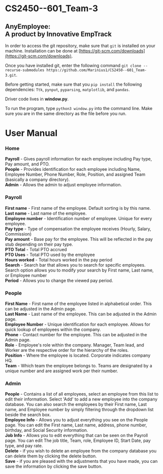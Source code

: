 # CS2450--601_Team-3 
## AnyEmployee:<br/>A product by Innovative EmpTrack

In order to access the git repository, make sure that `git` is installed on your machine. Installation can be done at [https://git-scm.com/downloads](https://git-scm.com/downloads).

Once you have installed git, enter the following command `git clone --recurse-submodules https://github.com/Marinius1/CS2450--601_Team-3.git`.

Before getting started, make sure that you `pip install` the following dependencies: `Ttk`, `pynput`, `pyparsing`, `matplotlib`, and `pandas`.

Driver code lives in **window.py**.

To run the program, type `python3 window.py` into the command line. Make sure you are in the same directory as the file before you run.



# User Manual

### Home

**Payroll** - Gives payroll information for each employee including Pay type, Pay amount, and PTO.<br/>
**People** - Provides identification for each employee including Name, Employee Number, Phone Number, Role, Position, and assigned Team (basically a company directory).<br/>
**Admin** - Allows the admin to adjust employee information.<br/>

### Payroll

**First name** - First name of the employee. Default sorting is by this name.<br/>
**Last name** - Last name of the employee.<br/>
**Employee number** - Identification number of employee. Unique for every employee.<br/>
**Pay type** - Type of compensation the employee receives (Hourly, Salary, Commission)<br/>
**Pay amount** - Base pay for the employee. This will be reflected in the pay stub depending on their pay type.<br/>
**PTO Total** - Total PTO accrued <br/>
**PTO Uses** - Total PTO used by the employee<br/>
**Hours worked** - Total hours worked in the pay period<br/>
**Search** - Search bar that allows you to search for specific employees. Search option allows you to modify your search by First name, Last name, or Employee number<br/>
**Period** - Allows you to change the viewed pay period. <br/>

### People

**First Name** - First name of the employee listed in alphabetical order. This can be adjusted in the Admin page.<br/>
**Last Name** - Last name of the employee. This can be adjusted in the Admin page.<br/>
**Employee Number** - Unique identification for each employee. Allows for quick lookup of employees within the company. <br/>
**Phone** - Contact number for the employee. This can be adjusted in the Admin page.<br/>
**Role** - Employee's role within the company. Manager, Team lead, and Worker are the respective order for the hierarchy of the roles.<br/>
**Position** - Where the employee is located. Corporate indicates company HQ.<br/>
**Team** - Which team the employee belongs to. Teams are designated by a unique number and are assigned work per their number. <br/>

### Admin

**People** - Contains a list of all employees, select an employee from this list to edit their information. Select 'Add' to add a new employee into the company database. You can also search the employees by their First name, Last name, and Employee number by simply filtering through the dropdown list beside the search box.<br/> 
**Employee Info** - Allows you to adjust everything you see on the People page. You can edit the First name, Last name, address, phone number, birthday, and Social Security information. <br/>
**Job Info** - Allows you to edit everything that can be seen on the Payroll page. You can edit The job title, Team, role, Employee ID, Start Date, pay type, and pay rate. <br/>
**Delete** - if you wish to delete an employee from the company database you can delete them by clicking the delete button. <br/>
**Save** - if you are pleased with the adjustments that you have made, you can save the information by clicking the save button.<br/>
